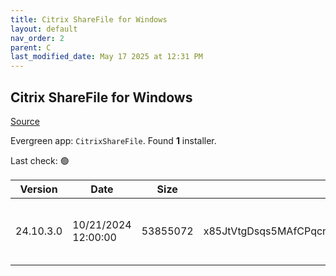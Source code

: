 ```yaml
---
title: Citrix ShareFile for Windows
layout: default
nav_order: 2
parent: C
last_modified_date: May 17 2025 at 12:31 PM
---
```


## Citrix ShareFile for Windows

[Source](https://www.citrix.com/downloads/sharefile/clients-and-plug-ins/citrix-files-for-windows.html)

Evergreen app: `CitrixShareFile`. Found **1** installer.

Last check: 🟢

| Version   | Date                | Size     | Hash                                                     | URI                                                                                                                                                    |
| --------- | ------------------- | -------- | -------------------------------------------------------- | ------------------------------------------------------------------------------------------------------------------------------------------------------ |
| 24.10.3.0 | 10/21/2024 12:00:00 | 53855072 | x85JtVtgDsqs5MAfCPqcnY3NqOQy/HFx3ezjnKJAQs7t04f2A/jtiQ== | [https://www.sf-cdn.net/downloads/cfwin/ShareFileForWindows-v24.10.3.0.exe](https://www.sf-cdn.net/downloads/cfwin/ShareFileForWindows-v24.10.3.0.exe) |
